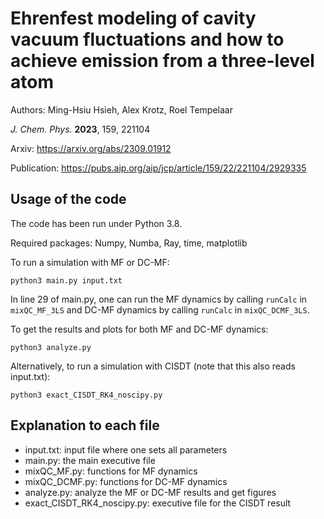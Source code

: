 # Ehrenfest modeling of cavity vacuum fluctuations and how to achieve emission from a three-level atom
Authors: Ming-Hsiu Hsieh, Alex Krotz, Roel Tempelaar

*J. Chem. Phys.* **2023**, 159, 221104

Arxiv: https://arxiv.org/abs/2309.01912

Publication: https://pubs.aip.org/aip/jcp/article/159/22/221104/2929335

## Usage of the code
The code has been run under Python 3.8.

Required packages: Numpy, Numba, Ray, time, matplotlib

To run a simulation with MF or DC-MF:
```
python3 main.py input.txt
```
In line 29 of main.py, one can run the MF dynamics by calling `runCalc` in `mixQC_MF_3LS` and DC-MF dynamics by calling `runCalc` in `mixQC_DCMF_3LS`.

To get the results and plots for both MF and DC-MF dynamics:
```
python3 analyze.py
```

Alternatively, to run a simulation with CISDT (note that this also reads input.txt):
```
python3 exact_CISDT_RK4_noscipy.py
```

## Explanation to each file
+ input.txt: input file where one sets all parameters
+ main.py: the main executive file
+ mixQC_MF.py: functions for MF dynamics
+ mixQC_DCMF.py: functions for DC-MF dynamics
+ analyze.py: analyze the MF or DC-MF results and get figures
+ exact_CISDT_RK4_noscipy.py: executive file for the CISDT result

